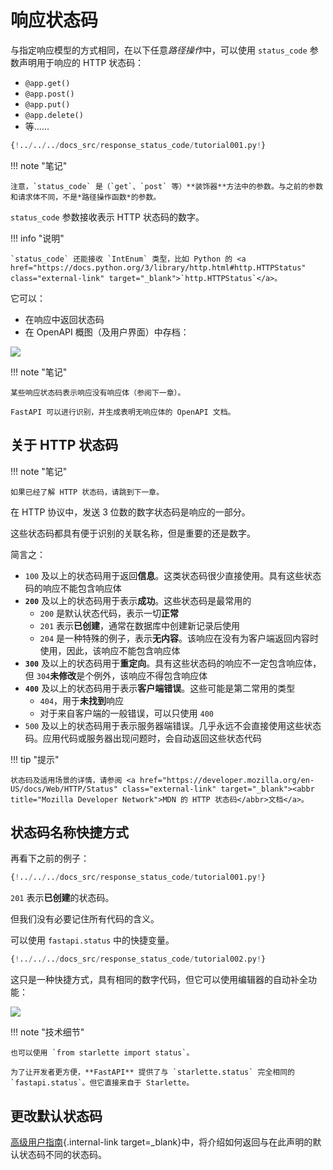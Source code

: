 # 响应状态码

与指定响应模型的方式相同，在以下任意*路径操作*中，可以使用 `status_code` 参数声明用于响应的 HTTP 状态码：

* `@app.get()`
* `@app.post()`
* `@app.put()`
* `@app.delete()`
* 等……

```Python hl_lines="6"
{!../../../docs_src/response_status_code/tutorial001.py!}
```

!!! note "笔记"

    注意，`status_code` 是（`get`、`post` 等）**装饰器**方法中的参数。与之前的参数和请求体不同，不是*路径操作函数*的参数。

`status_code` 参数接收表示 HTTP 状态码的数字。

!!! info "说明"

    `status_code` 还能接收 `IntEnum` 类型，比如 Python 的 <a href="https://docs.python.org/3/library/http.html#http.HTTPStatus" class="external-link" target="_blank">`http.HTTPStatus`</a>。

它可以：

* 在响应中返回状态码
* 在 OpenAPI 概图（及用户界面）中存档：

<img src="/img/tutorial/response-status-code/image01.png">

!!! note "笔记"

    某些响应状态码表示响应没有响应体（参阅下一章）。

    FastAPI 可以进行识别，并生成表明无响应体的 OpenAPI 文档。

## 关于 HTTP 状态码

!!! note "笔记"

    如果已经了解 HTTP 状态码，请跳到下一章。

在 HTTP 协议中，发送 3 位数的数字状态码是响应的一部分。

这些状态码都具有便于识别的关联名称，但是重要的还是数字。

简言之：

* `100` 及以上的状态码用于返回**信息**。这类状态码很少直接使用。具有这些状态码的响应不能包含响应体
* **`200`** 及以上的状态码用于表示**成功**。这些状态码是最常用的
    * `200` 是默认状态代码，表示一切**正常**
    * `201` 表示**已创建**，通常在数据库中创建新记录后使用
    * `204` 是一种特殊的例子，表示**无内容**。该响应在没有为客户端返回内容时使用，因此，该响应不能包含响应体
* **`300`** 及以上的状态码用于**重定向**。具有这些状态码的响应不一定包含响应体，但 `304`**未修改**是个例外，该响应不得包含响应体
* **`400`** 及以上的状态码用于表示**客户端错误**。这些可能是第二常用的类型
    * `404`，用于**未找到**响应
    * 对于来自客户端的一般错误，可以只使用 `400`
* `500` 及以上的状态码用于表示服务器端错误。几乎永远不会直接使用这些状态码。应用代码或服务器出现问题时，会自动返回这些状态代码

!!! tip "提示"

    状态码及适用场景的详情，请参阅 <a href="https://developer.mozilla.org/en-US/docs/Web/HTTP/Status" class="external-link" target="_blank"><abbr title="Mozilla Developer Network">MDN 的 HTTP 状态码</abbr>文档</a>。

## 状态码名称快捷方式

再看下之前的例子：

```Python hl_lines="6"
{!../../../docs_src/response_status_code/tutorial001.py!}
```

`201` 表示**已创建**的状态码。

但我们没有必要记住所有代码的含义。

可以使用 `fastapi.status` 中的快捷变量。

```Python hl_lines="1  6"
{!../../../docs_src/response_status_code/tutorial002.py!}
```

这只是一种快捷方式，具有相同的数字代码，但它可以使用编辑器的自动补全功能：

<img src="../../../../../../img/tutorial/response-status-code/image02.png">

!!! note "技术细节"

    也可以使用 `from starlette import status`。

    为了让开发者更方便，**FastAPI** 提供了与 `starlette.status` 完全相同的 `fastapi.status`。但它直接来自于 Starlette。

## 更改默认状态码

[高级用户指南](../advanced/response-change-status-code.md){.internal-link target=_blank}中，将介绍如何返回与在此声明的默认状态码不同的状态码。
